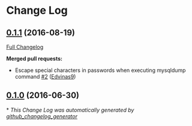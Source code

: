 # Change Log

## [0.1.1](https://github.com/nanbando/mysql/tree/0.1.1) (2016-08-19)
[Full Changelog](https://github.com/nanbando/mysql/compare/0.1.0...0.1.1)

**Merged pull requests:**

- Escape special characters in passwords when executing mysqldump command [\#2](https://github.com/nanbando/mysql/pull/2) ([Edvinas9](https://github.com/Edvinas9))

## [0.1.0](https://github.com/nanbando/mysql/tree/0.1.0) (2016-06-30)


\* *This Change Log was automatically generated by [github_changelog_generator](https://github.com/skywinder/Github-Changelog-Generator)*